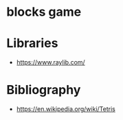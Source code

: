# blocks game


# Libraries

- <https://www.raylib.com/>


# Bibliography

- <https://en.wikipedia.org/wiki/Tetris>
